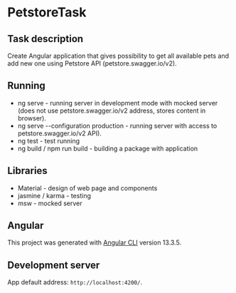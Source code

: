 # PetstoreTask

## Task description 
Create Angular application that gives possibility to get all available pets and add new one using Petstore API (petstore.swagger.io/v2).

## Running
- ng serve - running server in development mode with mocked server (does not use petstore.swagger.io/v2 address, stores content in browser).
- ng serve --configuration production - running server with access to petstore.swagger.io/v2 API).
- ng test - test running
- ng build / npm run build - building a package with application

## Libraries
- Material - design of web page and components
- jasmine / karma - testing
- msw - mocked server

## Angular

This project was generated with [Angular CLI](https://github.com/angular/angular-cli) version 13.3.5.

## Development server

App default address: `http://localhost:4200/`.
